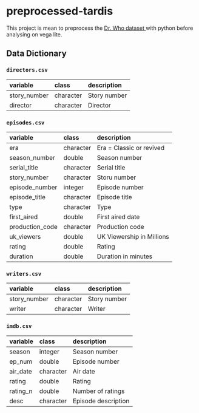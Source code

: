 # preprocessed-tardis
This project is mean to preprocess the <a href='https://github.com/rfordatascience/tidytuesday/blob/master/data/2021/2021-11-23/readme.md'> Dr. Who dataset </a>
 with python before analysing on vega lite.

## Data Dictionary

### `directors.csv`

|variable     |class     |description |
|:------------|:---------|:-----------|
|story_number |character | Story number |
|director     |character | Director |

### `episodes.csv`

|variable        |class     |description |
|:---------------|:---------|:-----------|
|era             |character |Era = Classic or revived |
|season_number   |double    | Season number |
|serial_title    |character | Serial title |
|story_number    |character | Storu number |
|episode_number  |integer   | Episode number |
|episode_title   |character | Episode title |
|type            |character | Type |
|first_aired     |double    |First aired date |
|production_code |character |Production code |
|uk_viewers      |double    | UK Viewership in Millions |
|rating          |double    | Rating |
|duration        |double    | Duration in minutes|

### `writers.csv`

|variable     |class     |description |
|:------------|:---------|:-----------|
|story_number |character | Story number |
|writer       |character | Writer |

### `imdb.csv`

|variable |class     |description |
|:--------|:---------|:-----------|
|season   |integer   | Season number |
|ep_num   |double    |Episode number |
|air_date |character | Air date |
|rating   |double    | Rating|
|rating_n |double    | Number of ratings |
|desc     |character | Episode description |

